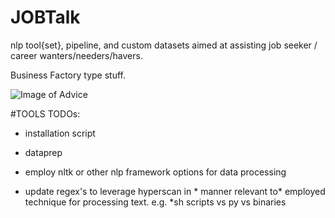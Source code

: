 # JOBTalk

nlp tool{set}, pipeline, and custom datasets aimed at assisting job seeker / career wanters/needers/havers.

Business Factory type stuff.

![Image of Advice](https://cdn.pixabay.com/photo/2018/08/25/15/32/counselling-3630323_960_720.png)


#TOOLS TODOs:

- installation script


- dataprep
 - employ nltk or other nlp framework options for data processing
 - update regex's to leverage hyperscan in * manner relevant to* employed technique for processing text. e.g. *sh scripts vs py vs binaries
